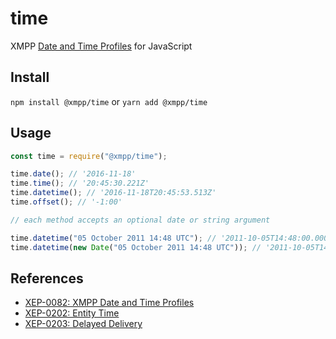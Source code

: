 # time

XMPP [Date and Time Profiles](https://xmpp.org/extensions/xep-0082.html) for JavaScript

## Install

`npm install @xmpp/time` or `yarn add @xmpp/time`

## Usage

```javascript
const time = require("@xmpp/time");

time.date(); // '2016-11-18'
time.time(); // '20:45:30.221Z'
time.datetime(); // '2016-11-18T20:45:53.513Z'
time.offset(); // '-1:00'

// each method accepts an optional date or string argument

time.datetime("05 October 2011 14:48 UTC"); // '2011-10-05T14:48:00.000Z'
time.datetime(new Date("05 October 2011 14:48 UTC")); // '2011-10-05T14:48:00.000Z'
```

## References

- [XEP-0082: XMPP Date and Time Profiles](https://xmpp.org/extensions/xep-0082.html)
- [XEP-0202: Entity Time](https://xmpp.org/extensions/xep-0202.html)
- [XEP-0203: Delayed Delivery](https://xmpp.org/extensions/xep-0203.html)
